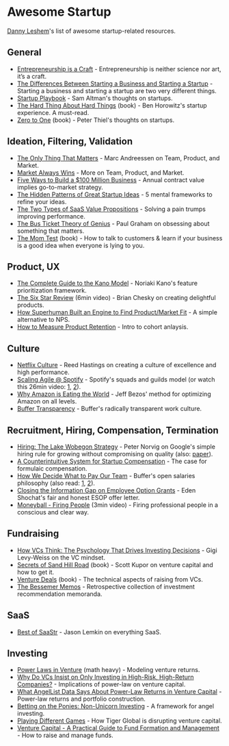 # Awesome Startup
[Danny Leshem](https://www.linkedin.com/in/danny-leshem/)'s list of awesome startup-related resources.

## General
* [Entrepreneurship is a Craft](https://sloanreview.mit.edu/article/entrepreneurship-is-a-craft-heres-why-thats-important/) - Entrepreneurship is neither science nor art, it’s a craft.
* [The Differences Between Starting a Business and Starting a Startup](https://amit-mittelman.medium.com/the-difference-between-starting-a-business-and-starting-a-startup-ded14c5dcba6) - Starting a business and starting a startup are two very different things.
* [Startup Playbook](https://playbook.samaltman.com/) - Sam Altman's thoughts on startups.
* [The Hard Thing About Hard Things](https://www.goodreads.com/book/show/18176747-the-hard-thing-about-hard-things) (book) - Ben Horowitz's startup experience. A must-read.
* [Zero to One](https://www.goodreads.com/book/show/18050143-zero-to-one) (book) - Peter Thiel's thoughts on startups.

## Ideation, Filtering, Validation
* [The Only Thing That Matters](https://pmarchive.com/guide_to_startups_part4.html) - Marc Andreessen on Team, Product, and Market.
* [Market Always Wins](https://medium.com/startup-lessons-1/market-always-wins-part-1-16860a0c879c) - More on Team, Product, and Market.
* [Five Ways to Build a $100 Million Business](http://christophjanz.blogspot.com/2014/10/five-ways-to-build-100-million-business.html) - Annual contract value implies go-to-market strategy.
* [The Hidden Patterns of Great Startup Ideas](https://www.nfx.com/post/hidden-patterns-great-startup-ideas/) - 5 mental frameworks to refine your ideas.
* [The Two Types of SaaS Value Propositions](https://medium.com/@danny.leshem/the-two-types-of-saas-value-propositions-1d89a526790c) - Solving a pain trumps improving performance.
* [The Bus Ticket Theory of Genius](http://www.paulgraham.com/genius.html) - Paul Graham on obsessing about something that matters.
* [The Mom Test](https://www.goodreads.com/book/show/52283963-the-mom-test) (book) - How to talk to customers & learn if your business is a good idea when everyone is lying to you.

## Product, UX
* [The Complete Guide to the Kano Model](https://www.career.pm/briefings/kano-model) - Noriaki Kano's feature prioritization framework.
* [The Six Star Review](https://www.youtube.com/watch?v=W608u6sBFpo&t=30m53s) (6min video) - Brian Chesky on creating delightful products.
* [How Superhuman Built an Engine to Find Product/Market Fit](https://review.firstround.com/how-superhuman-built-an-engine-to-find-product-market-fit) - A simple alternative to NPS.
* [How to Measure Product Retention](https://medium.com/@drewmck/how-to-measure-your-products-retention-the-most-misunderstood-and-undervalued-metric-c1515fcc1782) - Intro to cohort anlaysis.

## Culture
* [Netflix Culture](https://www.slideshare.net/reed2001/culture-1798664) - Reed Hastings on creating a culture of excellence and high performance.
* [Scaling Agile @ Spotify](https://blog.crisp.se/wp-content/uploads/2012/11/SpotifyScaling.pdf) - Spotify's squads and guilds model (or watch this 26min video: [1](https://www.youtube.com/watch?v=Yvfz4HGtoPc), [2](https://www.youtube.com/watch?v=vOt4BbWLWQw)).
* [Why Amazon is Eating the World](https://techcrunch.com/2017/05/14/why-amazon-is-eating-the-world/) - Jeff Bezos' method for optimizing Amazon on all levels.
* [Buffer Transparency](https://buffer.com/transparency) - Buffer's radically transparent work culture.

## Recruitment, Hiring, Compensation, Termination
* [Hiring: The Lake Wobegon Strategy](https://ai.googleblog.com/2006/03/hiring-lake-wobegon-strategy.html) - Peter Norvig on Google's simple hiring rule for growing without compromising on quality (also: [paper](https://theory.stanford.edu/~sergei/papers/hiring-soda.pdf)).
* [A Counterintuitive System for Startup Compensation](https://review.firstround.com/A-Counterintuitive-System-for-Startup-Compensation) - The case for formulaic compensation.
* [How We Decide What to Pay Our Team](https://buffer.com/resources/compensation-philosophy/) - Buffer's open salaries philosophy (also read: [1](https://buffer.com/resources/introducing-open-salaries-at-buffer-including-our-transparent-formula-and-all-individual-salaries/), [2](https://buffer.com/resources/transparent-salaries/)).
* [Closing the Information Gap on Employee Option Grants](https://medium.com/aleph-vc/closing-the-information-gap-on-employee-option-grants-part-one-b6d5410bb786) - Eden Shochat's fair and honest ESOP offer letter.
* [Moneyball - Firing People](https://www.youtube.com/watch?v=fTjhHrcyiQI) (3min video) - Firing professional people in a conscious and clear way.

## Fundraising
* [How VCs Think: The Psychology That Drives Investing Decisions](https://www.nfx.com/post/how-vcs-think-investing-decisions/) - Gigi Levy-Weiss on the VC mindset.
* [Secrets of Sand Hill Road](https://www.goodreads.com/book/show/42348376-secrets-of-sand-hill-road) (book) - Scott Kupor on venture capital and how to get it.
* [Venture Deals](https://www.goodreads.com/book/show/11865558-venture-deals) (book) - The technical aspects of raising from VCs.
* [The Bessemer Memos](https://www.bvp.com/memos) - Retrospective collection of investment recommendation memoranda.

## SaaS
* [Best of SaaStr](https://www.saastr.com/best-of-saastr/) - Jason Lemkin on everything SaaS.

## Investing
* [Power Laws in Venture](https://reactionwheel.net/2015/06/power-laws-in-venture.html) (math heavy) - Modeling venture returns.
* [Why Do VCs Insist on Only Investing in High-Risk, High-Return Companies?](https://reactionwheel.net/2019/01/why-do-vcs-insist-on-only-investing-in-high-risk-high-return-companies.html) - Implications of power-law on venture capital.
* [What AngelList Data Says About Power-Law Returns in Venture Capital](https://www.angellist.com/blog/what-angellist-data-says-about-power-law-returns-in-venture-capital) - Power-law returns and portfolio construction.
* [Betting on the Ponies: Non-Unicorn Investing](https://reactionwheel.net/2014/07/betting-ponies.html) - A framework for angel investing.
* [Playing Different Games](https://randle.substack.com/p/playing-different-games) - How Tiger Global is disrupting venture capital.
* [Venture Capital - A Practical Guide to Fund Formation and Management](https://seraf-investor.com/compass/article/venture-capital-practical-guide-fund-formation-and-management-series) - How to raise and manage funds.
